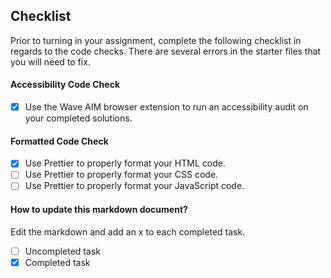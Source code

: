 ## Checklist

Prior to turning in your assignment, complete the following checklist in regards to the code checks. There are several errors in the starter files that you will need to fix.

#### Accessibility Code Check

- [X] Use the Wave AIM browser extension to run an accessibility audit on your completed solutions.

#### Formatted Code Check

- [X] Use Prettier to properly format your HTML code.
- [ ] Use Prettier to properly format your CSS code.
- [ ] Use Prettier to properly format your JavaScript code.

#### How to update this markdown document?

Edit the markdown and add an x to each completed task.

- [ ] Uncompleted task
- [x] Completed task
